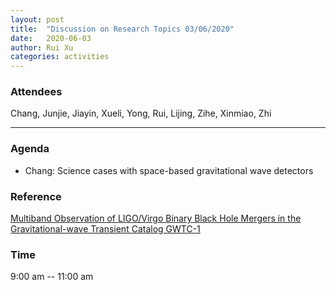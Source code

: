 ```yaml
---
layout: post
title:  "Discussion on Research Topics 03/06/2020"
date:   2020-06-03
author: Rui Xu
categories: activities
---
```



### Attendees

Chang, Junjie, Jiayin, Xueli, Yong, Rui, Lijing, Zihe, Xinmiao, Zhi

---

### Agenda

- Chang: Science cases with space-based gravitational wave detectors


### Reference

[Multiband Observation of LIGO/Virgo Binary Black Hole Mergers in the Gravitational-wave Transient Catalog GWTC-1](https://arxiv.org/abs/2004.12096)


### Time

9:00 am -- 11:00 am
